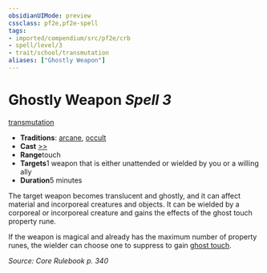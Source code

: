 ```yaml
---
obsidianUIMode: preview
cssclass: pf2e,pf2e-spell
tags:
- imported/compendium/src/pf2e/crb
- spell/level/3
- trait/school/transmutation
aliases: ["Ghostly Weapon"]
---
```

# Ghostly Weapon *Spell 3*   
[transmutation](transmutation.md)  

- **Traditions**: [arcane](arcane.md), [occult](occult.md)
- **Cast** [>>](chapter-9-playing-the-game.md#Actions "Two-Action") 
- **Range**touch
- **Targets**1 weapon that is either unattended or wielded by you or a willing ally
- **Duration**5 minutes

The target weapon becomes translucent and ghostly, and it can affect material and incorporeal creatures and objects. It can be wielded by a corporeal or incorporeal creature and gains the effects of the ghost touch property rune.

If the weapon is magical and already has the maximum number of property runes, the wielder can choose one to suppress to gain [ghost touch](../equipment/items/ghost-touch.md).

*Source: Core Rulebook p. 340*
